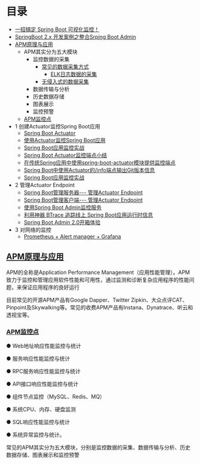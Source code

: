 
# 目录
* [一招搞定 Spring Boot 可视化监控！](https://mp.weixin.qq.com/s/J67gVzdoFZZZPIoXtPqsLg)
* [SpringBoot 2.x 开发案例之整合Srping Boot Admin](https://www.jianshu.com/p/a791e1c0b67e)
* [APM原理与应用](#APM原理与应用)
  * APM其实分为五大模块
    * 监控数据的采集
      * [常见的数据采集方式](https://weread.qq.com/web/reader/d9e327a07188b377d9eb7dak35f3251024e35f4a8d46404)
        * [ELK日志数据的采集 ](https://github.com/stevenli91748/JAVA-Architecture/blob/master/Tools%20and%20Middleware/%E6%97%A5%E5%BF%97%E7%B3%BB%E7%BB%9F/ELK/README.md)
      * [无侵入式的数据采集 ](https://weread.qq.com/web/reader/d9e327a07188b377d9eb7dak35f3251024e35f4a8d46404)
    * 数据传输与分析
    * 历史数据存储
    * 图表展示
    * 监控预警  
  * [APM监控点](#APM监控点) 
* 1 创建Actuator监控Spring Boot应用
  * [Spring Boot Actuator](https://www.yiibai.com/spring-boot/spring_boot_actuator.html)
  * [使用Actuator监控Spring Boot应用](https://mrbird.cc/Acutator-Spring-Boot.html)
  * [Spring Boot应用监控实战](https://mp.weixin.qq.com/s?__biz=MzU4ODI1MjA3NQ==&mid=2247483771&idx=1&sn=7c5f103a816c16e453e04141d7433bf9&chksm=fdded7bfcaa95ea9a5dbe81114d32c1908bf8da0b3366bfbfcbe2473445cdba73c5e2060d5f3#rd)
  * [Spring Boot Actuator监控端点小结](http://blog.didispace.com/spring-boot-actuator-1/)
  * [在传统Spring应用中使用spring-boot-actuator模块提供监控端点](http://blog.didispace.com/spring-boot-actuator-without-boot/)
  * [Spring Boot中使用Actuator的/info端点输出Git版本信息](http://blog.didispace.com/spring-boot-actuator-info-git/)
  * [Spring Boot应用监控实战](https://github.com/hansonwang99/Spring-Boot-In-Action/tree/master/springbt_admin_server)
* 2 管理Actuator Endpoint
  * [Spring Boot管理服务器--- 管理Actuator Endpoint](https://www.yiibai.com/spring-boot/spring_boot_admin_server.html)
  * [Spring Boot管理客户端--- 管理Actuator Endpoint](https://www.yiibai.com/spring-boot/spring_boot_admin_client.html)
  * [使用Spring Boot Admin监控服务](https://mrbird.cc/Spring-Boot-Admin.html)
  * [利用神器 BTrace 追踪线上 Spring Boot应用运行时信息](https://www.codesheep.cn/2019/01/17/springbt-btrace/)
  * [Spring Boot Admin 2.0开箱体验](https://github.com/hansonwang99/Spring-Boot-In-Action/tree/master/spring_boot_admin2.0_demo)
* 3 对网络的监控
  * [Prometheus + Alert manager +  Grafana](https://weread.qq.com/web/reader/d9e327a07188b377d9eb7dakd1f32d7024fd1fe173d0651)


## [APM原理与应用](https://weread.qq.com/web/reader/d9e327a07188b377d9eb7dak35f3251024e35f4a8d46404)

APM的全称是Application Performance Management（应用性能管理）。APM致力于监控和管理应用软件性能和可用性，通过监测和诊断复杂应用程序的性能问题，来保证应用程序的良好运行

目前常见的开源APM产品有Google Dapper、Twitter Zipkin、大众点评CAT、Pinpoint及Skywalking等。常见的收费APM产品有Instana、Dynatrace、听云和透视宝等。

### [APM监控点](https://weread.qq.com/web/reader/d9e327a07188b377d9eb7dak35f3251024e35f4a8d46404)

● Web地址响应性能监控与统计

● 服务响应性能监控与统计

● RPC服务响应性能监控与统计

● API接口响应性能监控与统计

● 组件节点监控（MySQL、Redis、MQ）

● 系统CPU、内存、硬盘监测

● SQL响应性能监控与统计

● 系统异常监控与统计。


常见的APM其实分为五大模块，分别是监控数据的采集、数据传输与分析、历史数据存储、图表展示和监控预警
